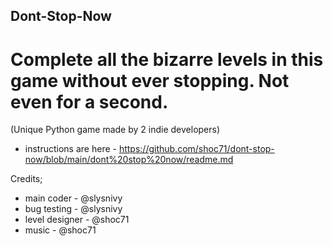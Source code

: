 ## Dont-Stop-Now

# Complete all the bizarre levels in this game without ever stopping. Not even for a second.

(Unique Python game made by 2 indie developers)
- instructions are here - https://github.com/shoc71/dont-stop-now/blob/main/dont%20stop%20now/readme.md

Credits;
- main coder - @slysnivy
- bug testing - @slysnivy
- level designer - @shoc71
- music - @shoc71
